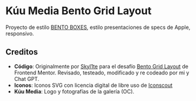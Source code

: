 # Kúu Media Bento Grid Layout

Proyecto de estilo [BENTO BOXES](https://medium.com/design-bootcamp/web-design-trend-bento-box-95814d99ac62), estilo presentaciones de specs de Apple, responsivo.

## Creditos

- **Código**: Originalmente por [Skyl1te](https://github.com/Skyl1te) para el desafío [Bento Grid Layout](https://www.frontendmentor.io) de Frontend Mentor. Revisado, testeado, modificado y re codeado por mi y Chat GPT.
- **Iconos**: Iconos SVG con licencia digital de libre uso de [Iconscout](https://iconscout.com/licenses#iconscout)
- **Kúu Media**: Logo y fotografías de la galería (OC).